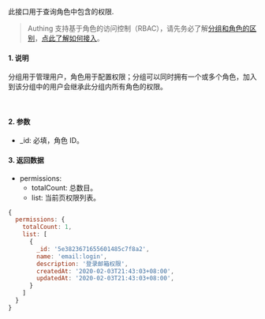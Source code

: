 此接口用于查询角色中包含的权限.

> Authing 支持基于角色的访问控制（RBAC），请先务必了解[分组和角色的区别](https://docs.authing.cn/authing/authorization/authorization/rbac#fen-zu-vs-quan-xian)，[点此了解如何接入](https://docs.authing.cn/authing/authorization/intergrate-rbac)。

#### 1. 说明

分组用于管理用户，角色用于配置权限；分组可以同时拥有一个或多个角色，加入到该分组中的用户会继承此分组内所有角色的权限。

<br/>

#### 2. 参数

* _id: 必填，角色 ID。

#### 3. 返回数据

- permissions:
  - totalCount: 总数目。
  - list: 当前页权限列表。

```javascript
{
  permissions: {
    totalCount: 1,
    list: [
      {
        _id: '5e3823671655601485c7f8a2',
        name: 'email:login',
        description: '登录邮箱权限',
        createdAt: '2020-02-03T21:43:03+08:00',
        updatedAt: '2020-02-03T21:43:03+08:00',
      }
    ]
  }
}
```

